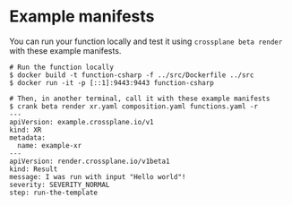 # Example manifests

You can run your function locally and test it using `crossplane beta render`
with these example manifests.

```shell
# Run the function locally
$ docker build -t function-csharp -f ../src/Dockerfile ../src
$ docker run -it -p [::1]:9443:9443 function-csharp 
```

```shell
# Then, in another terminal, call it with these example manifests
$ crank beta render xr.yaml composition.yaml functions.yaml -r
---
apiVersion: example.crossplane.io/v1
kind: XR
metadata:
  name: example-xr
---
apiVersion: render.crossplane.io/v1beta1
kind: Result
message: I was run with input "Hello world"!
severity: SEVERITY_NORMAL
step: run-the-template
```